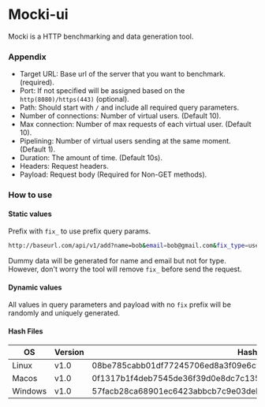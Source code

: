 # Mocki-ui
Mocki is a HTTP benchmarking and data generation tool.

### Appendix
- Target URL: Base url of the server that you want to benchmark. (required).
- Port: If not specified will be assigned based on the `http(8080)/https(443)` (optional).
- Path: Should start with `/` and include all required query parameters.
- Number of connections: Number of virtual users. (Default 10).
- Max connection: Number of max requests of each virtual user. (Default 10).
- Pipelining: Number of virtual users sending at the same moment. (Default 1).
- Duration: The amount of time. (Default 10s).
- Headers: Request headers.
- Payload: Request body (Required for Non-GET methods).

### How to use
#### Static values
Prefix with `fix_` to use prefix query params.
```bash
http://baseurl.com/api/v1/add?name=bob&email=bob@gmail.com&fix_type=user
```
Dummy data will be generated for name and email but not for type. However, don't worry the tool will remove `fix_` before send the request.

#### Dynamic values
All values in query parameters and payload with no `fix` prefix will be randomly and uniquely generated.

#### Hash Files
| OS  | Version | Hash |
| ------------- | ------------- | --------- |
| Linux  | v1.0  | 08be785cabb01df77245706ed8a3f09e6c9ed10b7a681aa4d7af6e08f4b4043f
| Macos  | v1.0  | 0f1317b1f4deb7545de36f39d0e8dc7c1352e434bf817fd2e8c5f92825d5c6dc
| Windows  | v1.0  | 57facb28ca68901ec6423abbcb7c9e03deb0dd03e4a97e282b3c0b861d7539f9